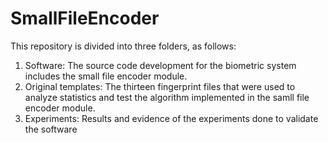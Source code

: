 # SmallFileEncoder
This repository is divided into three folders, as follows:
1. Software: The source code development for the biometric system includes the small file encoder module.
2. Original templates: The thirteen fingerprint files that were used to analyze statistics and test the algorithm implemented in the samll file encoder module.
3. Experiments: Results and evidence of the experiments done to validate the software

